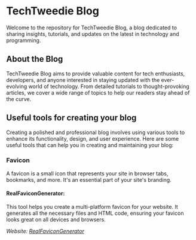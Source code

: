 # TechTweedie Blog
Welcome to the repository for TechTweedie Blog, a blog dedicated to sharing insights, tutorials, and updates on the latest in technology and programming.

## About the Blog
TechTweedie Blog aims to provide valuable content for tech enthusiasts, developers, and anyone interested in staying updated with the ever-evolving world of technology. From detailed tutorials to thought-provoking articles, we cover a wide range of topics to help our readers stay ahead of the curve.

## Useful tools for creating your blog
Creating a polished and professional blog involves using various tools to enhance its functionality, design, and user experience. Here are some useful tools that can help you in creating and maintaining your blog:

### Favicon
A favicon is a small icon that represents your site in browser tabs, bookmarks, and more. It's an essential part of your site's branding.

#### RealFaviconGenerator: 
This tool helps you create a multi-platform favicon for your website. It generates all the necessary files and HTML code, ensuring your favicon looks great on all devices and browsers.

*Website: [RealFaviconGenerator](https://realfavicongenerator.net/)*  


